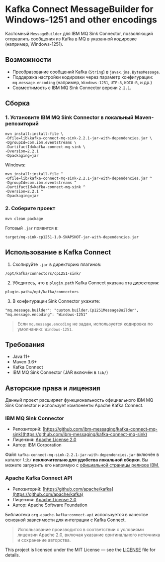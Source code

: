 # Kafka Connect MessageBuilder for Windows-1251 and other encodings

Кастомный `MessageBuilder` для IBM MQ Sink Connector, позволяющий отправлять сообщения из Kafka в MQ в указанной кодировке (например, Windows-1251).

## Возможности

- Преобразование сообщений Kafka (`String`) в `javax.jms.BytesMessage`.
- Поддержка настройки кодировки через параметр конфигурации:  
  `mq.message.encoding` (например, `Windows-1251`, `UTF-8`, `KOI8-R`, и др.)
- Совместимость с IBM MQ Sink Connector версии `2.2.1`.

## Сборка

### 1. Установите IBM MQ Sink Connector в локальный Maven-репозиторий
```
mvn install:install-file \
-Dfile=lib\kafka-connect-mq-sink-2.2.1-jar-with-dependencies.jar \
-DgroupId=com.ibm.eventstreams \
-DartifactId=kafka-connect-mq-sink \
-Dversion=2.2.1  
-Dpackaging=jar
```

Windows:
```
mvn install:install-file ^
-Dfile=lib/kafka-connect-mq-sink-2.2.1-jar-with-dependencies.jar ^
-DgroupId=com.ibm.eventstreams ^
-DartifactId=kafka-connect-mq-sink ^
-Dversion=2.2.1 ^ 
-Dpackaging=jar
```

### 2. Соберите проект

```
mvn clean package
```
Готовый `.jar` появится в:
```
target/mq-sink-cp1251-1.0-SNAPSHOT-jar-with-dependencies.jar
```


## Использование в Kafka Connect

1. Скопируйте `.jar` в директорию плагинов:
```
/opt/kafka/connectors/cp1251-sink/
```

2. Убедитесь, что в `plugin.path` Kafka Connect указана эта директория:
```properties
plugin.path=/opt/kafka/connectors
```

3. В конфигурации Sink Connector укажите:
```
"mq.message.builder": "custom.builder.Cp1251MessageBuilder",
"mq.message.encoding": "Windows-1251"
```
> Если `mq.message.encoding` не задан, используется кодировка по умолчанию: `Windows-1251`.

## Требования
- Java 11+
- Maven 3.6+
- Kafka Connect
- IBM MQ Sink Connector (JAR включён в `lib/`)

## Авторские права и лицензия

Данный проект расширяет функциональность официального IBM MQ Sink Connector и использует компоненты Apache Kafka Connect.

### IBM MQ Sink Connector

- Репозиторий: [https://github.com/ibm-messaging/kafka-connect-mq-sink](https://github.com/ibm-messaging/kafka-connect-mq-sink)
- Лицензия: [Apache License 2.0](https://www.apache.org/licenses/LICENSE-2.0)
- Автор: IBM Corporation

Файл `kafka-connect-mq-sink-2.2.1-jar-with-dependencies.jar` включён в каталог `lib/` **исключительно для удобства локальной сборки**. Вы можете загрузить его напрямую с [официальной страницы релизов IBM.](https://github.com/ibm-messaging/kafka-connect-mq-sink)

### Apache Kafka Connect API

- Репозиторий: [https://github.com/apache/kafka](https://github.com/apache/kafka)
- Лицензия: [Apache License 2.0](https://www.apache.org/licenses/LICENSE-2.0)
- Автор: Apache Software Foundation

Библиотека `org.apache.kafka:connect-api` используется в качестве основной зависимости для интеграции с Kafka Connect.

> Использование производится в соответствии с условиями лицензии Apache 2.0, включая указание оригинального источника и сохранение авторства.

This project is licensed under the MIT License — see the [LICENSE](./LICENSE)  file for details.

